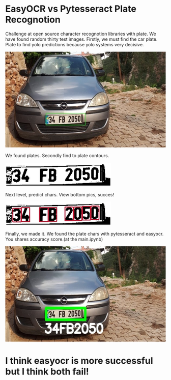 # EasyOCR vs Pytesseract Plate Recognotion
Challenge at open source character recognotion libraries with plate. We have found random thirty test images. 
Firstly, we must find the car plate. Plate to find yolo predictions because yolo systems very decisive.

![](https://github.com/hhbulat/EasyOCR-vs-Pytesseract-Plate-Recognotion/blob/main/predicted/readme/plate_detect.jpg?raw=true)

We found plates. Secondly find to plate contours.

![](https://github.com/hhbulat/EasyOCR-vs-Pytesseract-Plate-Recognotion/blob/main/predicted/readme/plate.jpg?raw=true)


Next level, predict chars. View bottom pics, succes!

![](https://github.com/hhbulat/EasyOCR-vs-Pytesseract-Plate-Recognotion/blob/main/predicted/readme/predicted_char.jpg?raw=true)


Finally, we made it. We found the plate chars with pytesseract and easyocr. You shares accuracy score.(at the main.ipynb)

![](https://github.com/hhbulat/EasyOCR-vs-Pytesseract-Plate-Recognotion/blob/main/predicted/readme/result.jpg?raw=true)



# I think easyocr is more successful but I think both fail!

